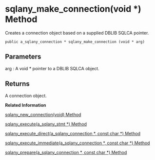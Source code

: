<!-- loio3bf6674d6c5f1014a40bfc8feec104fd -->

# sqlany\_make\_connection\(void \*\) Method

Creates a connection object based on a supplied DBLIB SQLCA pointer.



```
public a_sqlany_connection * sqlany_make_connection (void * arg)
```



## Parameters

arg
:   A void \* pointer to a DBLIB SQLCA object.



## Returns

A connection object.

**Related Information**  


[sqlany\_new\_connection\(void\) Method](sqlany-new-connection-void-method-3bf6783.md "Creates a connection object.")

[sqlany\_execute\(a\_sqlany\_stmt \*\) Method](sqlany-execute-a-sqlany-stmt-method-3bf58a8.md "Executes a prepared statement.")

[sqlany\_execute\_direct\(a\_sqlany\_connection \*, const char \*\) Method](sqlany-execute-direct-a-sqlany-connection-const-char-method-3bf574d.md "Executes the SQL statement specified by the string argument and possibly returns a result set.")

[sqlany\_execute\_immediate\(a\_sqlany\_connection \*, const char \*\) Method](sqlany-execute-immediate-a-sqlany-connection-const-char-method-3bf5802.md "Executes the supplied SQL statement immediately without returning a result set.")

[sqlany\_prepare\(a\_sqlany\_connection \*, const char \*\) Method](sqlany-prepare-a-sqlany-connection-const-char-method-3bf6a1b.md "Prepares a supplied SQL string.")

